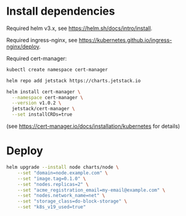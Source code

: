 # Install dependencies

Required helm v3.x, see https://helm.sh/docs/intro/install.

Required ingress-nginx, see https://kubernetes.github.io/ingress-nginx/deploy.

Required cert-manager:
```bash
kubectl create namespace cert-manager

helm repo add jetstack https://charts.jetstack.io

helm install cert-manager \
  --namespace cert-manager \
  --version v1.0.2 \
  jetstack/cert-manager \
  --set installCRDs=true
```
(see https://cert-manager.io/docs/installation/kubernetes for details)

# Deploy

```bash
helm upgrade --install node charts/node \
    --set "domain=node.example.com" \
    --set "image.tag=0.1.0" \
    --set "nodes.replicas=2" \
    --set "acme_registration_email=my-email@example.com" \
    --set "nodes.network_name=net" \
    --set "storage_class=do-block-storage" \
    --set "k8s_v19_used=true"
```
